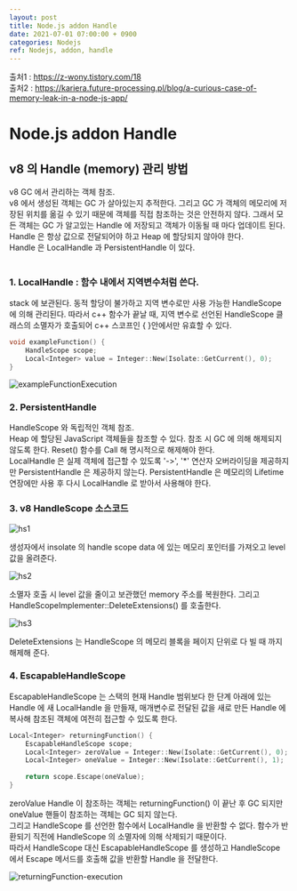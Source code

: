 ```yaml
---
layout: post
title: Node.js addon Handle
date: 2021-07-01 07:00:00 + 0900
categories: Nodejs
ref: Nodejs, addon, handle
---
```


출처1 : https://z-wony.tistory.com/18   
출처2 : https://kariera.future-processing.pl/blog/a-curious-case-of-memory-leak-in-a-node-js-app/

# Node.js addon Handle

## v8 의 Handle (memory) 관리 방법
v8 GC 에서 관리하는 객체 참조.   
v8 에서 생성된 객체는 GC 가 살아있는지 추적한다. 그리고 GC 가 객체의 메모리에 저장된 위치를 옮길 수 있기 때문에 객체를 직접 참조하는 것은 안전하지 않다. 그래서 모든 객체는 GC 가 알고있는 Handle 에 저장되고 객체가 이동될 때 마다 업데이트 된다. Handle 은 항상 값으로 전달되어야 하고 Heap 에 할당되지 않아야 한다.   
Handle 은 LocalHandle 과 PersistentHandle 이 있다.   
<br/>

### 1. LocalHandle : 함수 내에서 지역변수처럼 쓴다.  
stack 에 보관된다. 동적 할당이 불가하고 지역 변수로만 사용 가능한 HandleScope 에 의해 관리된다. 따라서 c++ 함수가 끝날 때, 지역 변수로 선언된 HandleScope 클래스의 소멸자가 호출되어 c++ 스코프인 { }안에서만 유효할 수 있다.

```cpp
void exampleFunction() { 
    HandleScope scope; 
    Local<Integer> value = Integer::New(Isolate::GetCurrent(), 0);
}
```

![exampleFunctionExecution](https://user-images.githubusercontent.com/13375810/124052097-b85cd180-da58-11eb-977b-0d588acc191f.gif)
<br/>

### 2. PersistentHandle
HandleScope 와 독립적인 객체 참조.   
Heap 에 할당된 JavaScript 객체들을 참조할 수 있다. 참조 시 GC 에 의해 해제되지 않도록 한다. Reset() 함수를 Call 해 명시적으로 해제해야 한다.   
LocalHandle 은 실제 객체에 접근할 수 있도록 '->', '*' 연산자 오버라이딩을 제공하지만 PersistentHandle 은 제공하지 않는다. PersistentHandle 은 메모리의 Lifetime 연장에만 사용 후 다시 LocalHandle 로 받아서 사용해야 한다.
<br/>

### 3. v8 HandleScope 소스코드
![hs1](https://user-images.githubusercontent.com/13375810/124055244-82225080-da5e-11eb-8906-7aea8d13646b.png)   

생성자에서 insolate 의 handle scope data 에 있는 메모리 포인터를 가져오고 level 값을 올려준다.   

![hs2](https://user-images.githubusercontent.com/13375810/124055422-d4637180-da5e-11eb-8439-0fdfcd546d24.png)   

소멸자 호출 시 level 값을 줄이고 보관했던 memory 주소를 복원한다. 그리고 HandleScopeImplementer::DeleteExtensions() 를 호출한다.   

![hs3](https://user-images.githubusercontent.com/13375810/124055533-0aa0f100-da5f-11eb-8c20-f3786a90303d.png)   

DeleteExtensions 는 HandleScope 의 메모리 블록을 페이지 단위로 다 빌 때 까지 해제해 준다.
<br/>

### 4. EscapableHandleScope
EscapableHandleScope 는 스택의 현재 Handle 범위보다 한 단계 아래에 있는 Handle 에 새 LocalHandle 을 만들재, 매개변수로 전달된 값을 새로 만든 Handle 에 복사해 참조된 객체에 여전히 접근할 수 있도록 한다.

```cpp
Local<Integer> returningFunction() { 
    EscapableHandleScope scope; 
    Local<Integer> zeroValue = Integer::New(Isolate::GetCurrent(), 0); 
    Local<Integer> oneValue = Integer::New(Isolate::GetCurrent(), 1); 
    
    return scope.Escape(oneValue);
}
```

zeroValue Handle 이 참조하는 객체는 returningFunction() 이 끝난 후 GC 되지만 oneValue 핸들이 참조하는 객체는 GC 되지 않는다.   
그리고 HandleScope 를 선언한 함수에서 LocalHandle 을 반환할 수 없다. 함수가 반환되기 직전에 HandleScope 의 소멸자에 의해 삭제되기 때문이다.   
따라서 HandleScope 대신 EscapableHandleScope 를 생성하고 HandleScope 에서 Escape 메서드를 호출해 값을 반환할 Handle 을 전달한다.

![returningFunction-execution](https://user-images.githubusercontent.com/13375810/124079764-86f9fb00-da84-11eb-968c-9b30c0be927c.gif)

